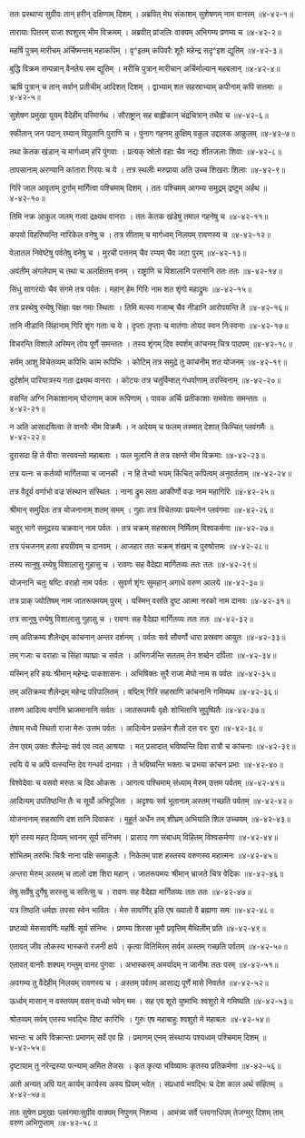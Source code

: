 ततः प्रस्थाप्य सुग्रीवः तान् हरीन् दक्षिणाम् दिशम् ।
अब्रवित् मेघ संकाशम् सुशेषणम् नाम वानरम् ॥४-४२-१॥

तारायाः पितरम् राजा श्वशुरम् भीम विक्रमम् ।
अब्रवीत् प्रांजलिः वाक्यम् अभिगम्य प्रणम्य च ॥४-४२-२॥

महर्षि पुत्रम् मारीचम् अर्चिष्मन्तम् महाकपिम् ।
वृ^इतम् कपिवरैः शूरैः महेन्द्र सदृ^इश द्युतिम् ॥४-४२-३॥

बुद्धि विक्रम सम्पन्नान् वैनतेय सम द्युतिम् ।
मरीचि पुत्रान् मारीचान् अर्चिर्माल्यान् महबलान् ॥४-४२-४॥

ऋषि पुत्रान् च तान् सर्वान् प्रतीचीम् आदिशत् दिशम् ।
द्वाभ्याम् शत सहस्राभ्याम् कपीनाम् कपि सत्तमाः ॥४-४२-५॥

सुशेषण प्रमुखा यूयम् वैदेहीम् परिमार्गथ ।
सौराष्ट्रान् सह बाह्लीकान् चंद्रचित्रान् तथैव च ॥४-४२-६॥

स्फीतान् जन पदान् रम्यान् विपुलानि पुराणि च ।
पुंनाग गहनम् कुक्षिम् वकुल उद्दालक आकुलम् ॥४-४२-७॥

तथा केतक खंडान् च मार्गध्वम् हरि पुंगवाः ।
प्रत्यक् स्रोतो वहाः चैव नद्यः शीतजलाः शिवाः ॥४-४२-८॥

तापसानाम् अरण्यानि कांतारा गिरयः च ये ।
तत्र स्थलीः मरुप्राया अति उच्च शिखराः शिलाः ॥४-४२-९॥

गिरि जाल आवृताम् दुर्गाम् मार्गित्वा पश्चिमाम् दिशम् ।
ततः पश्चिमम् आगम्य समुद्रम् द्रष्टुम् अर्हथ ॥४-४२-१०॥

तिमि नक्र आकुल जलम् गत्वा द्रक्ष्यथ वानराः ।
ततः केतक खंडेषु तमाल गहनेषु च ॥४-४२-११॥

कपयो विहरिष्यन्ति नारिकेल वनेषु च ।
तत्र सीताम् च मार्गध्वम् निलयम् रावणस्य च ॥४-४२-१२॥

वेलातल निवेष्टेषु पर्वतेषु वनेषु च ।
मुरची पत्तनम् चैव रम्यम् चैव जटा पुरम् ॥४-४२-१३॥

अवंतीम् अंगलेपाम् च तथा च अलक्षितम् वनम् ।
राष्ट्राणि च विशालानि पत्तनानि ततः ततः ॥४-४२-१४॥

सिंधु सागरयोः चैव संगमे तत्र पर्वतः ।
महान् हेम गिरिः नाम शत शृंगो महाद्रुमः ॥४-४२-१५॥

तत्र प्रस्थेषु रम्येषु सिंहाः पक्ष गमाः स्थिताः ।
तिमि मत्स्य गजाम्ब् चैव नीडानि आरोपयन्ति ते ॥४-४२-१६॥

तानि नीडानि सिंहानाम् गिरि शृंग गताः च ये ।
दृप्ताः तृप्ताः च मातंगाः तोयद स्वन निःस्वनाः ॥४-४२-१७॥

विचरन्ति विशाले अस्मिन् तोय पूर्णे समन्ततः ।
तस्य शृंगम् दिव स्पर्शम् कांचनम् चित्र पादपम् ॥४-४२-१८॥

सर्वम् आशु विचेतव्यम् कपिभिः काम रूपिभिः ।
कोटिम् तत्र समुद्रे तु कांचनीम् शत योजनम् ॥४-४२-१९॥

दुर्दर्शाम् पारियात्रस्य गता द्रक्ष्यथ वानराः ।
कोट्यः तत्र चतुर्विम्शत् गंधर्वाणाम् तरस्विनाम् ॥४-४२-२०॥

वसन्ति अग्नि निकाशानाम् घोराणाम् काम रूपिणाम् ।
पावक अर्चिः प्रतीकाशाः समवेताः समन्ततः ॥४-४२-२१॥

न अति आसादयित्वाः ते वानरैः भीम विक्रमैः ।
न अदेयम् च फलम् तस्मात् देशात् किम्चित् प्लवंगमैः ॥४-४२-२२॥

दुरासदा हि ते वीराः सत्त्ववन्तो महाबलाः ।
फल मूलानि ते तत्र रक्षन्ते भीम विक्रमाः ॥४-४२-२३॥

तत्र यत्नः च कर्तव्यो मार्गितव्या च जानकी ।
न हि तेभ्यो भयम् किंचित् कपित्वम् अनुवर्तताम् ॥४-४२-२४॥

तत्र वैदूर्य वर्णाभो वज्र संस्थान संस्थितः ।
नाना द्रुम लता आकीर्णो वज्रः नाम महागिरिः ॥४-४२-२५॥

श्रीमान् समुदितः तत्र योजनानाम् शतम् समम् ।
गुहाः तत्र विचेतव्याः प्रयत्नेन प्लवंगमाः ॥४-४२-२६॥

चतुर् भागे समुद्रस्य चक्रवान् नाम पर्वतः ।
तत्र चक्रम् सहस्रारम् निर्मितम् विश्वकर्मणा ॥४-४२-२७॥

तत्र पंचजनम् हत्वा हयग्रीवम् च दानवम् ।
आजहार ततः चक्रम् शंखम् च पुरुषोत्तमः ॥४-४२-२८॥

तस्य सानुषु रम्येषु विशालासु गुहासु च ।
रावणः सह वैदेह्या मार्गितव्यः ततः ततः ॥४-४२-२९॥

योजनानि चतुः षष्टिः वराहो नाम पर्वतः ।
सुवर्ण शृंगः सुमहान् अगाधे वरुण आलये ॥४-४२-३०॥

तत्र प्राक् ज्योतिषम् नाम जातरूपमयम् पुरम् ।
यस्मिन् वसति दुष्ट आत्मा नरको नाम दानवः ॥४-४२-३१॥

तत्र सानुषु रम्येषु विशालासु गुहासु च ।
रावणः सह वैदेह्या मार्गितव्यः ततः ततः ॥४-४२-३२॥

तम् अतिक्रम्य शैलेन्द्रम् कांचनान् अन्तर दर्शनम् ।
पर्वतः सर्व सौवर्णो धारा प्रस्रवण आयुतः ॥४-४२-३३॥

तम् गजाः च वराहाः च सिंहा व्याघ्राः च सर्वतः ।
अभिगर्जन्ति सततम् तेन शब्देन दर्पिताः ॥४-४२-३४॥

यस्मिन् हरि हयः श्रीमान् महेन्द्रः पाकशासनः ।
अभिषिक्तः सुरै राजा मेघो नाम स पर्वतः ॥४-४२-३५॥

तम् अतिक्रम्य शैलेन्द्रम् महेन्द्र परिपालितम् ।
षष्टिम् गिरि सहस्राणि कांचनानि गमिष्यथ ॥४-४२-३६॥

तरुण आदित्य वर्णानि भ्राजमानानि सर्वतः ।
जातरूपमयैः वृक्षैः शोभितानि सुपुष्पितैः ॥४-४२-३७॥

तेषाम् मध्ये स्थितो राजा मेरुः उत्तम पर्वतः ।
आदित्येन प्रसन्नेन शैलो दत्त वरः पुरा ॥४-४२-३८॥

तेन एवम् उक्तः शैलेन्द्रः सर्व एव त्वत् आश्रयाः ।
मत् प्रसादात् भविष्यन्ति दिवा रात्रौ च कांचनाः ॥४-४२-३९॥

त्वयि ये च अपि वत्स्यन्ति देव गन्धर्व दानवाः ।
ते भविष्यन्ति भक्ताः च प्रभया कांचन प्रभाः ॥४-४२-४०॥

विश्वेदेवाः च वसवो मरुतः च दिव ओकसः ।
आगत्य पश्चिमाम् संध्याम् मेरुम् उत्तम पर्वतम् ॥४-४२-४१॥

आदित्यम् उपतिष्ठन्ति तैः च सूर्यो अभिपूजितः ।
अदृश्यः सर्व भूतानाम् अस्तम् गच्छति पर्वतम् ॥४-४२-४२॥

योजनानाम् सहस्राणि दश तानि दिवाकरः ।
मुहूर्त अर्धेन तम् शीघ्रम् अभियाति शिल उच्चयम् ॥४-४२-४३॥

शृंगे तस्य महत् दिव्यम् भवनम् सूर्य संनिभम् ।
प्रासाद गण संबाधम् विहितम् विश्वकर्मणा ॥४-४२-४४॥

शोभितम् तरुभिः चित्रैः नाना पक्षि समाकुलैः ।
निकेतम् पाश हस्तस्य वरुणस्य महात्मनः ॥४-४२-४५॥

अन्तरा मेरुम् अस्तम् च तालो दश शिरा महान् ।
जातरूपमयः श्रीमान् भ्राजते चित्र वेदिकः ॥४-४२-४६॥

तेषु सर्वेषु दुर्गेषु सरस्सु च सरित्सु च ।
रावणः सह वैदेह्या मार्गितव्यः ततः ततः ॥४-४२-४७॥

यत्र तिष्ठति धर्मज्ञः तपसा स्वेन भावितः ।
मेरु सावर्णिर् इति एष ख्यातो वै ब्रह्मणा समः ॥४-४२-४८॥

प्रष्टव्यो मेरुसावर्णिः महर्षिः सूर्य संनिभः ।
प्रणम्य शिरसा भूमौ प्रवृत्तिम् मैथिलीम् प्रति ॥४-४२-४९॥

एतावत् जीव लोकस्य भास्करो रजनी क्षये ।
कृत्वा वितिमिरम् सर्वम् अस्तम् गच्छति पर्वतम् ॥४-४२-५०॥

एतावत् वानरैः शक्यम् गन्तुम् वानर पुंगवाः ।
अभास्करम् अमर्यादम् न जानीमः ततः परम् ॥४-४२-५१॥

अवगम्य तु वैदेहीम् निलयम् रावणस्य च ।
अस्तम् पर्वतम् आसाद्य पूर्णे मासे निवर्तत ॥४-४२-५२॥

ऊर्ध्वम् मासान् न वस्तव्यम् वसन् वध्यो भवेन् मम ।
सह एव शूरो युष्माभिः श्वशुरो मे गमिष्यति ॥४-४२-५३॥

श्रोतव्यम् सर्वम् एतस्य भवद्भिः दिष्ट कारिभिः ।
गुरुः एष महाबाहुः श्वशुरो मे महाबलः ॥४-४२-५४॥

भवन्तः च अपि विक्रान्ताः प्रमाणम् सर्वे एव हि ।
प्रमाणम् एनम् संस्थाप्य पश्यध्वम् पश्चिमाम् दिशम् ॥४-४२-५५॥

दृष्टायाम् तु नरेन्द्रस्या पत्न्याम् अमित तेजसः ।
कृत कृत्या भविष्यामः कृतस्य प्रतिकर्मणा ॥४-४२-५६॥

अतो अन्यत् अपि यत् कार्यम् कार्यस्य अस्य प्रियम् भवेत् ।
संप्रधार्य भवद्भिः च देश काल अर्थ संहितम् ॥४-४२-५७॥

ततः सुषेण प्रमुखाः प्लवंगमाःसुग्रीव वाक्यम् निपुणम् निशम्य ।
आमंत्र्य सर्वे प्लवगाधिपम् तेजग्मुर् दिशम् ताम् वरुण अभिगुप्ताम् ॥४-४२-५८॥

